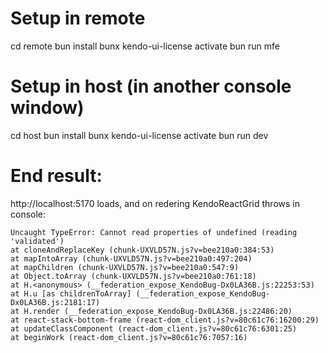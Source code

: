 # Setup in remote
cd remote
bun install
bunx kendo-ui-license activate
bun run mfe

# Setup in host (in another console window)
cd host
bun install
bunx kendo-ui-license activate
bun run dev

# End result:
http://localhost:5170 loads, and on redering KendoReactGrid throws in console:

```text
Uncaught TypeError: Cannot read properties of undefined (reading 'validated')
at cloneAndReplaceKey (chunk-UXVLD57N.js?v=bee210a0:384:53)
at mapIntoArray (chunk-UXVLD57N.js?v=bee210a0:497:204)
at mapChildren (chunk-UXVLD57N.js?v=bee210a0:547:9)
at Object.toArray (chunk-UXVLD57N.js?v=bee210a0:761:18)
at H.<anonymous> (__federation_expose_KendoBug-Dx0LA36B.js:22253:53)
at H.u [as childrenToArray] (__federation_expose_KendoBug-Dx0LA36B.js:2181:17)
at H.render (__federation_expose_KendoBug-Dx0LA36B.js:22486:20)
at react-stack-bottom-frame (react-dom_client.js?v=80c61c76:16200:29)
at updateClassComponent (react-dom_client.js?v=80c61c76:6301:25)
at beginWork (react-dom_client.js?v=80c61c76:7057:16)
```